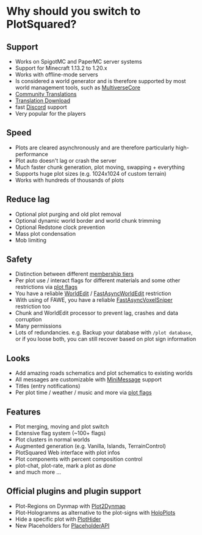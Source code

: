 # Why should you switch to PlotSquared?

## Support

* Works on SpigotMC and PaperMC server systems
* Support for Minecraft 1.13.2 to 1.20.x
* Works with offline-mode servers
* Is considered a world generator and is therefore supported by most world management tools, such as [MultiverseCore](https://www.spigotmc.org/resources/390)
* [Community Translations](https://intellectualsites.crowdin.com/plotsquared)
* [Translation Download](https://github.com/IntellectualSites/Translations/tree/main/PlotSquared)
* fast [Discord](https://discord.gg/intellectualsites) support
* Very popular for the players

## Speed

* Plots are cleared asynchronously and are therefore particularly high-performance
* Plot auto doesn't lag or crash the server
* Much faster chunk generation, plot moving, swapping + everything
* Supports huge plot sizes (e.g. 1024x1024 of custom terrain)
* Works with hundreds of thousands of plots

## Reduce lag

* Optional plot purging and old plot removal
* Optional dynamic world border and world chunk trimming
* Optional Redstone clock prevention
* Mass plot condensation
* Mob limiting

## Safety

* Distinction between different [membership tiers](plot-membership-tiers.md)
* Per plot use / interact flags for different materials and some other restrictions via [plot flags](plot-flags.md)
* You have a reliable [WorldEdit](https://dev.bukkit.org/projects/worldedit) / [FastAsyncWorldEdit](https://www.spigotmc.org/resources/13932) restriction
* With using of FAWE, you have a reliable [FastAsyncVoxelSniper](https://github.com/IntellectualSites/fastasyncvoxelsniper) restriction too
* Chunk and WorldEdit processor to prevent lag, crashes and data corruption
* Many permissions
* Lots of redundancies. e.g. Backup your database with `/plot database`, or if you loose both, you can still recover based on plot sign information

## Looks

* Add amazing roads schematics and plot schematics to existing worlds
* All messages are customizable with [MiniMessage](https://docs.advntr.dev/minimessage/format.html) support
* Titles (entry notifications)
* Per plot time / weather / music and more via [plot flags](plot-flags.md)

## Features

* Plot merging, moving and plot switch
* Extensive flag system (~100+ flags)
* Plot clusters in normal worlds
* Augmented generation (e.g. Vanilla, Islands, TerrainControl)
* PlotSquared Web interface with plot infos
* Plot components with percent composition control
* plot-chat, plot-rate, mark a plot as _done_
* and much more ...

## Official plugins and plugin support
* Plot-Regions on Dynmap with [Plot2Dynmap](https://www.spigotmc.org/resources/1292)
* Plot-Hologramms as alternative to the plot-signs with [HoloPlots](https://www.spigotmc.org/resources/4880)
* Hide a specific plot with [PlotHider](https://www.spigotmc.org/resources/20701)
* New Placeholders for [PlaceholderAPI](https://www.spigotmc.org/resources/6245)
